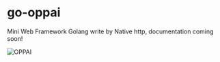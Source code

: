 
# go-oppai

Mini Web Framework Golang write by Native http, documentation coming soon!

![OPPAI](https://steamuserimages-a.akamaihd.net/ugc/847091252323981832/2D70011394A10CE3D03D1347E1C298FA8F12FBFA/?imw=5000&imh=5000&ima=fit&impolicy=Letterbox&imcolor=#000000&letterbox=false)